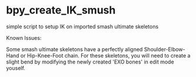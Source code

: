 # bpy_create_IK_smush
simple script to setup IK on imported smash ultimate skeletons

Known Issues:

Some smash ultimate skeletons have a perfectly aligned Shoulder-Elbow-Hand or Hip-Knee-Foot chain. For these skeletons, you will need to create a slight bend by modifying the newly created 'EXO bones' in edit mode youself.

